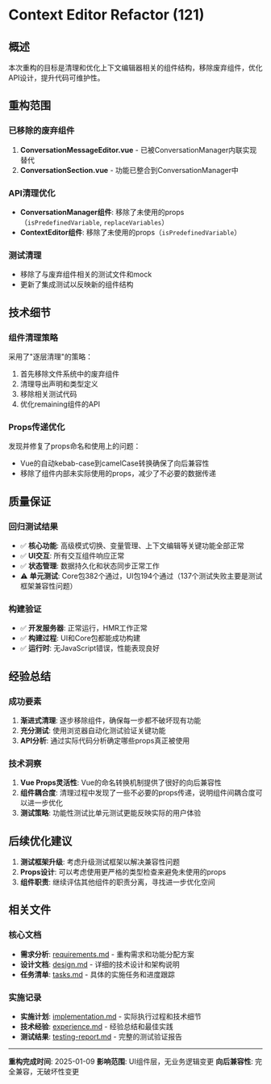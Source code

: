 # Context Editor Refactor (121)

## 概述

本次重构的目标是清理和优化上下文编辑器相关的组件结构，移除废弃组件，优化API设计，提升代码可维护性。

## 重构范围

### 已移除的废弃组件
1. **ConversationMessageEditor.vue** - 已被ConversationManager内联实现替代
2. **ConversationSection.vue** - 功能已整合到ConversationManager中

### API清理优化
- **ConversationManager组件**: 移除了未使用的props（`isPredefinedVariable`, `replaceVariables`）
- **ContextEditor组件**: 移除了未使用的props（`isPredefinedVariable`）

### 测试清理
- 移除了与废弃组件相关的测试文件和mock
- 更新了集成测试以反映新的组件结构

## 技术细节

### 组件清理策略
采用了"逐层清理"的策略：
1. 首先移除文件系统中的废弃组件
2. 清理导出声明和类型定义
3. 移除相关测试代码
4. 优化remaining组件的API

### Props传递优化
发现并修复了props命名和使用上的问题：
- Vue的自动kebab-case到camelCase转换确保了向后兼容性
- 移除了组件内部未实际使用的props，减少了不必要的数据传递

## 质量保证

### 回归测试结果
- ✅ **核心功能**: 高级模式切换、变量管理、上下文编辑等关键功能全部正常
- ✅ **UI交互**: 所有交互组件响应正常
- ✅ **状态管理**: 数据持久化和状态同步正常工作
- ⚠️ **单元测试**: Core包382个通过，UI包194个通过（137个测试失败主要是测试框架兼容性问题）

### 构建验证
- ✅ **开发服务器**: 正常运行，HMR工作正常
- ✅ **构建过程**: UI和Core包都能成功构建
- ✅ **运行时**: 无JavaScript错误，性能表现良好

## 经验总结

### 成功要素
1. **渐进式清理**: 逐步移除组件，确保每一步都不破坏现有功能
2. **充分测试**: 使用浏览器自动化测试验证关键功能
3. **API分析**: 通过实际代码分析确定哪些props真正被使用

### 技术洞察
1. **Vue Props灵活性**: Vue的命名转换机制提供了很好的向后兼容性
2. **组件耦合度**: 清理过程中发现了一些不必要的props传递，说明组件间耦合度可以进一步优化
3. **测试策略**: 功能性测试比单元测试更能反映实际的用户体验

## 后续优化建议

1. **测试框架升级**: 考虑升级测试框架以解决兼容性问题
2. **Props设计**: 可以考虑使用更严格的类型检查来避免未使用的props
3. **组件职责**: 继续评估其他组件的职责分离，寻找进一步优化空间

## 相关文件

### 核心文档
- **需求分析**: [requirements.md](./requirements.md) - 重构需求和功能分配方案
- **设计文档**: [design.md](./design.md) - 详细的技术设计和架构说明  
- **任务清单**: [tasks.md](./tasks.md) - 具体的实施任务和进度跟踪

### 实施记录
- **实施计划**: [implementation.md](./implementation.md) - 实际执行过程和技术细节
- **技术经验**: [experience.md](./experience.md) - 经验总结和最佳实践
- **测试结果**: [testing-report.md](./testing-report.md) - 完整的测试验证报告

---
**重构完成时间**: 2025-01-09
**影响范围**: UI组件层，无业务逻辑变更
**向后兼容性**: 完全兼容，无破坏性变更